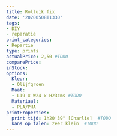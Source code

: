 ```yaml
---
title: Rolluik fix
date: '20200508T1330'
tags:
- DIY
- reparatie
print_categories:
- Repartie 
type: prints
actualPrice: 2,50 #TODO
comparePrice: 
inStock: 
options:
  Kleur:
  - Olijfgroen
  Maat:
  - L19 x W24 x H23cms #TODO
  Materiaal:
  - PLA/PHA
printProperties:
  print tijd: 1h20'39" [Charlie]  #TODO
  kans op falen: zeer klein  #TODO
---
```



